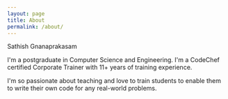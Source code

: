 ```yaml
---
layout: page
title: About
permalink: /about/
---
```


Sathish Gnanaprakasam

I'm a postgraduate in Computer Science and Engineering. I'm a CodeChef certified Corporate Trainer with 11+ years of training experience.

I'm so passionate about teaching and love to train students to enable them to write their own code for any real-world problems.
